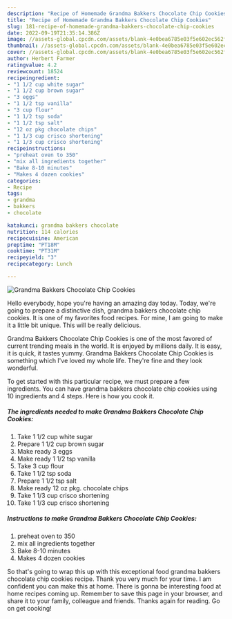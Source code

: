 ```yaml
---
description: "Recipe of Homemade Grandma Bakkers Chocolate Chip Cookies"
title: "Recipe of Homemade Grandma Bakkers Chocolate Chip Cookies"
slug: 181-recipe-of-homemade-grandma-bakkers-chocolate-chip-cookies
date: 2022-09-19T21:35:14.386Z
image: //assets-global.cpcdn.com/assets/blank-4e0bea6785e03f5e602ec562f230caae08da540cada707380b4fe1bbebba43da.png
thumbnail: //assets-global.cpcdn.com/assets/blank-4e0bea6785e03f5e602ec562f230caae08da540cada707380b4fe1bbebba43da.png
cover: //assets-global.cpcdn.com/assets/blank-4e0bea6785e03f5e602ec562f230caae08da540cada707380b4fe1bbebba43da.png
author: Herbert Farmer
ratingvalue: 4.2
reviewcount: 18524
recipeingredient:
- "1 1/2 cup white sugar"
- "1 1/2 cup brown sugar"
- "3 eggs"
- "1 1/2 tsp vanilla"
- "3 cup flour"
- "1 1/2 tsp soda"
- "1 1/2 tsp salt"
- "12 oz pkg chocolate chips"
- "1 1/3 cup crisco shortening"
- "1 1/3 cup crisco shortening"
recipeinstructions:
- "preheat oven to 350"
- "mix all ingredients together"
- "Bake 8-10 minutes"
- "Makes 4 dozen cookies"
categories:
- Recipe
tags:
- grandma
- bakkers
- chocolate

katakunci: grandma bakkers chocolate 
nutrition: 114 calories
recipecuisine: American
preptime: "PT18M"
cooktime: "PT31M"
recipeyield: "3"
recipecategory: Lunch

---
```



![Grandma Bakkers Chocolate Chip Cookies](//assets-global.cpcdn.com/assets/blank-4e0bea6785e03f5e602ec562f230caae08da540cada707380b4fe1bbebba43da.png)

Hello everybody, hope you're having an amazing day today. Today, we're going to prepare a distinctive dish, grandma bakkers chocolate chip cookies. It is one of my favorites food recipes. For mine, I am going to make it a little bit unique. This will be really delicious.

Grandma Bakkers Chocolate Chip Cookies is one of the most favored of current trending meals in the world. It is enjoyed by millions daily. It is easy, it is quick, it tastes yummy. Grandma Bakkers Chocolate Chip Cookies is something which I've loved my whole life. They're fine and they look wonderful.




To get started with this particular recipe, we must prepare a few ingredients. You can have grandma bakkers chocolate chip cookies using 10 ingredients and 4 steps. Here is how you cook it.

<!--inarticleads1-->

##### The ingredients needed to make Grandma Bakkers Chocolate Chip Cookies:

1. Take 1 1/2 cup white sugar
1. Prepare 1 1/2 cup brown sugar
1. Make ready 3 eggs
1. Make ready 1 1/2 tsp vanilla
1. Take 3 cup flour
1. Take 1 1/2 tsp soda
1. Prepare 1 1/2 tsp salt
1. Make ready 12 oz pkg. chocolate chips
1. Take 1 1/3 cup crisco shortening
1. Take 1 1/3 cup crisco shortening




<!--inarticleads2-->

##### Instructions to make Grandma Bakkers Chocolate Chip Cookies:

1. preheat oven to 350
1. mix all ingredients together
1. Bake 8-10 minutes
1. Makes 4 dozen cookies




So that's going to wrap this up with this exceptional food grandma bakkers chocolate chip cookies recipe. Thank you very much for your time. I am confident you can make this at home. There is gonna be interesting food at home recipes coming up. Remember to save this page in your browser, and share it to your family, colleague and friends. Thanks again for reading. Go on get cooking!
